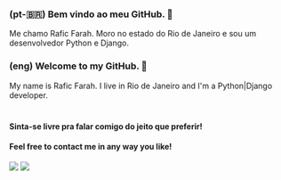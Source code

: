 ### (pt-🇧🇷) Bem vindo ao meu GitHub. 👋
Me chamo Rafic Farah. Moro no estado do Rio de Janeiro e sou um desenvolvedor Python e Django.

### (eng) Welcome to my GitHub. 👋
My name is Rafic Farah. I live in Rio de Janeiro and I'm a Python|Django developer.
#
#### Sinta-se livre pra falar comigo do jeito que preferir!
#### Feel free to contact me in any way you like!
<div align="left">
  <a href="https://www.linkedin.com/in/rafic-farah/" target="_blank" ><img src="https://img.shields.io/badge/LinkedIn-0077B5?style=for-the-badge&logo=linkedin&logoColor=white" target="_blank"></a>
  <a href="mailto:raficfarah07@gmail.com" target="_blank" ><img src="https://img.shields.io/badge/Gmail-D14836?style=for-the-badge&logo=gmail&logoColor=white" target="_blank"></a>
   <div/>

<!--
**raficfarah/raficfarah** is a ✨ _special_ ✨ repository because its `README.md` (this file) appears on your GitHub profile.

Here are some ideas to get you started:

- 🔭 I’m currently working on ...
- 🌱 I’m currently learning ...
- 👯 I’m looking to collaborate on ...
- 🤔 I’m looking for help with ...
- 💬 Ask me about ...
- 📫 How to reach me: ...
- 😄 Pronouns: ...
- ⚡ Fun fact: ...
-->

